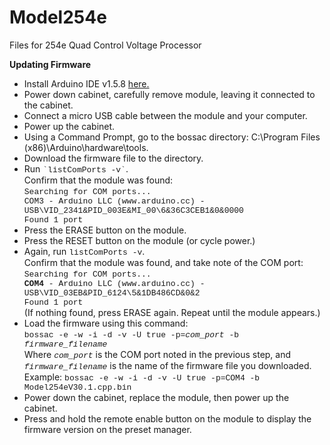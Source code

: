 # Model254e
Files for 254e Quad Control Voltage Processor

<b>Updating Firmware</b>
<ul>
	<li>Install Arduino IDE v1.5.8 <a href="https://www.arduino.cc/en/main/OldSoftwareReleases">here.</a></li>
	<li>Power down cabinet, carefully remove module, leaving it connected to the cabinet.</li>
	<li>Connect a micro USB cable between the module and your computer.</li>
	<li>Power up the cabinet.</li>
	<li>Using a Command Prompt, go to the bossac directory: C:\Program Files (x86)\Arduino\hardware\tools.</li>
	<li>Download the firmware file to the directory.</li>
	<li>Run <font size="-1" face="Courier New">`listComPorts -v`</font>. <br/>
		Confirm that the module was found: <br/>
		<font size="-1" face="Courier New">
			Searching for COM ports...<br/>
			COM3 - Arduino LLC (www.arduino.cc) - USB\VID_2341&PID_003E&MI_00\6&36C3CEB1&0&0000 <br/>
			Found 1 port	<br/>
		</font>
	</li>
	<li>Press the ERASE button on the module.</li>
	<li>Press the RESET button on the module (or cycle power.)</li>
	<li>Again, run <font size="-1" face="Courier New">listComPorts -v</font>. <br/>
		Confirm that the module was found, and take note of the COM port: <br/>
		<font size="-1" face="Courier New">
			Searching for COM ports...<br/>
			<b>COM4</b> - Arduino LLC (www.arduino.cc) - USB\VID_03EB&PID_6124\5&1DB486CD&0&2<br/>
			Found 1 port	<br/>
		</font>
		(If nothing found, press ERASE again. Repeat until the module appears.)
	</li>
	<li>Load the firmware using this command:<br/>
		<font size="-1" face="Courier New">
			bossac -e -w -i -d -v -U true -p=<i>com_port</i> -b <i>firmware_filename</i><br/>
		</font>
		Where <font size="-1" face="Courier New"><i>com_port</i></font> is the COM port noted in the previous step, and 
		<font size="-1" face="Courier New"><i>firmware_filename</i></font> 
		is the name of the firmware file you downloaded. <br/>
		Example: 
		<font size="-1" face="Courier New">
			bossac -e -w -i -d -v -U true -p=COM4 -b Model254eV30.1.cpp.bin<br/>
		</font>
	</li>
	<li>Power down the cabinet, replace the module, then power up the cabinet. </li>
	<li>Press and hold the remote enable button on the module to display the firmware version on the preset manager.</li>
</ul>
